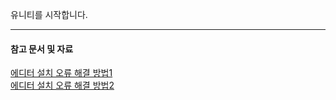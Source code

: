 유니티를 시작합니다.



---
#### 참고 문서 및 자료
[에디터 설치 오류 해결 방법1](https://maintaining.tistory.com/entry/Unity-%EC%97%90%EB%94%94%ED%84%B0-%EC%84%A4%EC%B9%98-%EC%98%A4%EB%A5%98-%ED%95%B4%EA%B2%B0-%EB%B0%A9%EB%B2%95-%EB%AA%A8%EC%9D%8Czip-Validation-Failed)<br/>
[에디터 설치 오류 해결 방법2](https://lsme.tistory.com/6)
